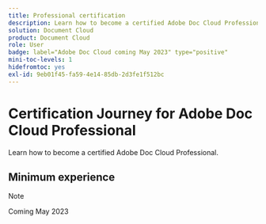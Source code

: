 ```yaml
---
title: Professional certification
description: Learn how to become a certified Adobe Doc Cloud Professional.
solution: Document Cloud
product: Document Cloud
role: User
badge: label="Adobe Doc Cloud coming May 2023" type="positive"
mini-toc-levels: 1
hidefromtoc: yes
exl-id: 9eb01f45-fa59-4e14-85db-2d3fe1f512bc
---
```

# Certification Journey for Adobe Doc Cloud Professional

Learn how to become a certified Adobe Doc Cloud Professional. 

## Minimum experience

>[!NOTE]
>
>Coming May 2023

